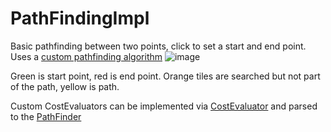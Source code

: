 # PathFindingImpl
Basic pathfinding between two points, click to set a start and end point. Uses a [custom pathfinding algorithm](https://github.com/HelScripts/PathFindingImpl/blob/master/src/me/hel/pathfinding/evaluator/BasicWeightedDistanceCostEvaluator.java)
![image](https://github.com/HelScripts/PathFindingImpl/assets/64774759/5871a143-00b8-4f7c-a46e-16e6cbf85f03)

Green is start point, red is end point.
Orange tiles are searched but not part of the path, yellow is path.

Custom CostEvaluators can be implemented via [CostEvaluator](https://github.com/HelScripts/PathFindingImpl/blob/master/src/me/hel/pathfinding/evaluator/AbstractCostEvaluator.java) and parsed to the [PathFinder](https://github.com/HelScripts/PathFindingImpl/blob/master/src/me/hel/pathfinding/PathFinder.java)
